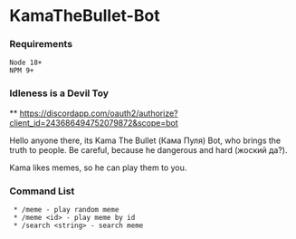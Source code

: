 # KamaTheBullet-Bot

### Requirements

```
Node 18+
NPM 9+
```

### Idleness is a Devil Toy

\*\* https://discordapp.com/oauth2/authorize?client_id=243686494752079872&scope=bot

Hello anyone there, its Kama The Bullet (Кама Пуля) Bot, who brings the truth to people. Be careful, because he dangerous and hard (жоский да?).

Kama likes memes, so he can play them to you.

### Command List

```
 * /meme - play random meme
 * /meme <id> - play meme by id
 * /search <string> - search meme
```
